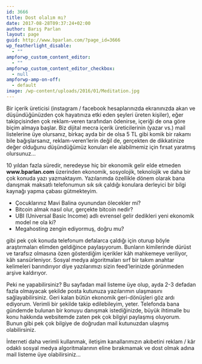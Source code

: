 ```yaml
---
id: 3666
title: Dost olalım mı?
date: 2017-08-28T09:37:24+02:00
author: Barış Parlan
layout: page
guid: http://www.bparlan.com/?page_id=3666
wp_featherlight_disable:
  - ""
ampforwp_custom_content_editor:
  - ""
ampforwp_custom_content_editor_checkbox:
  - null
ampforwp-amp-on-off:
  - default
image: /wp-content/uploads/2016/01/Meditation.jpg
---
```

<div class="ttr_start">
</div>

<div class="text_exposed_show">
  <p>
    Bir içerik üreticisi (instagram / facebook hesaplarınızda ekranınızda akan ve düşündüğünüzden çok hayatınıza etki eden şeyleri üreten kişiler), eğer takipçisinden çok reklam-veren tarafından ödenirse, içeriği de ona göre biçim almaya başlar. Biz dijital mecra içerik üreticilerinin (yazar vs.) mail listelerine üye olursanız, birkaç ayda bir de olsa 5 TL gibi komik bir rakamı bile bağışlarsanız, reklam-veren&#8217;lerin değil de, gerçekten de dikkatinize değer olduğunu düşündüğümüz konuları ele alabilmemiz için fırsat yaratmış olursunuz&#8230;
  </p>
  
  <p>
    10 yıldan fazla süredir, neredeyse hiç bir ekonomik gelir elde etmeden <strong>www.bparlan.com</strong> üzerinden ekonomik, sosyolojik, teknolojik ve daha bir çok konuda yazı yazmaktayım. Yazılarımda özellikle dönem olarak bana danışmak maksatlı telefonumun sık sık çaldığı konulara derleyici bir bilgi kaynağı yapma çabası gütmekteyim.
  </p>
  
  <ul>
    <li>
      Çocuklarınız Mavi Balina oyunundan ölecekler mi?
    </li>
    <li>
      Bitcoin almak nasıl olur, gerçekte bitcoin nedir?
    </li>
    <li>
      UBI (Universal Basic Income) adlı evrensel gelir dedikleri yeni ekonomik model ne ola ki?
    </li>
    <li>
      Megahosting zengin ediyormuş, doğru mu?
    </li>
  </ul>
  
  <p>
    gibi pek çok konuda telefonum defalarca çaldığı için oturup böyle araştırmaları elimden geldiğince paylaşıyorum. Bunların kimilerinde dürüst ve tarafsız olmasına özen gösterdiğim içerikler kâh mahkemeye veriliyor, kâh sansürleniyor. Sosyal medya algoritmaları sırf bir takım anahtar kelimeleri barındırıyor diye yazılarımızı sizin feed&#8217;lerinizde görünmeden arşive kaldırıyor.
  </p>
  
  <p>
    Peki ne yapabilirsiniz? Bu sayfadan mail listeme üye olup, ayda 2-3 defadan fazla olmayacak şekilde posta kutunuza yazılarımın ulaşmasını sağlayabilirsiniz. Geri kalan bütün ekonomik geri-dönüşleri göz ardı ediyorum. Verimli bir şekilde takip edilebileyim, yeter. Telefonda bana gündemde bulunan bir konuyu danışmak istediğinizde, büyük ihtimalle bu konu hakkında websitemde zaten pek çok bilgiyi paylaşmış oluyorum. Bunun gibi pek çok bilgiye de doğrudan mail kutunuzdan ulaşmış olabilirsiniz.
  </p>
  
  <p>
    İnterneti daha verimli kullanmak, iletişim kanallarımızın akıbetini reklam / kâr odaklı sosyal medya algoritmalarının eline bırakmamak ve dost olmak adına mail listeme üye olabilirsiniz&#8230;
  </p>
</div>

<div class="ttr_end">
</div>